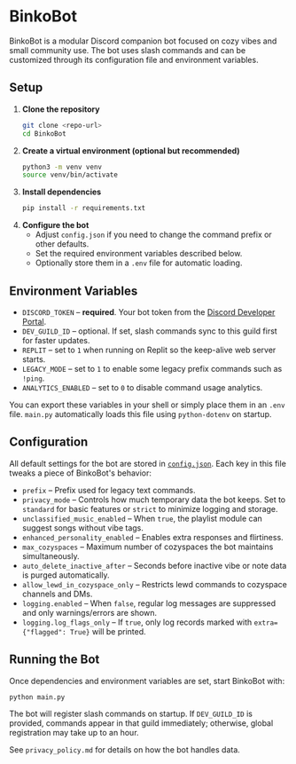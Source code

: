 # BinkoBot

BinkoBot is a modular Discord companion bot focused on cozy vibes and small community use. The bot uses slash commands and can be customized through its configuration file and environment variables.

## Setup

1. **Clone the repository**
   ```bash
   git clone <repo-url>
   cd BinkoBot
   ```
2. **Create a virtual environment (optional but recommended)**
   ```bash
   python3 -m venv venv
   source venv/bin/activate
   ```
3. **Install dependencies**
   ```bash
   pip install -r requirements.txt
   ```
4. **Configure the bot**
   - Adjust `config.json` if you need to change the command prefix or other defaults.
   - Set the required environment variables described below.
   - Optionally store them in a `.env` file for automatic loading.

## Environment Variables

- `DISCORD_TOKEN` – **required**. Your bot token from the [Discord Developer Portal](https://discord.com/developers/applications).
- `DEV_GUILD_ID` – optional. If set, slash commands sync to this guild first for faster updates.
- `REPLIT` – set to `1` when running on Replit so the keep-alive web server starts.
- `LEGACY_MODE` – set to `1` to enable some legacy prefix commands such as `!ping`.
- `ANALYTICS_ENABLED` – set to `0` to disable command usage analytics.

You can export these variables in your shell or simply place them in an `.env` file.
`main.py` automatically loads this file using `python-dotenv` on startup.

## Configuration

All default settings for the bot are stored in [`config.json`](config.json).
Each key in this file tweaks a piece of BinkoBot's behavior:

- `prefix` – Prefix used for legacy text commands.
- `privacy_mode` – Controls how much temporary data the bot keeps. Set to
  `standard` for basic features or `strict` to minimize logging and storage.
- `unclassified_music_enabled` – When `true`, the playlist module can suggest
  songs without vibe tags.
- `enhanced_personality_enabled` – Enables extra responses and flirtiness.
- `max_cozyspaces` – Maximum number of cozyspaces the bot maintains
  simultaneously.
- `auto_delete_inactive_after` – Seconds before inactive vibe or note data is
  purged automatically.
- `allow_lewd_in_cozyspace_only` – Restricts lewd commands to cozyspace
  channels and DMs.
- `logging.enabled` – When `false`, regular log messages are suppressed and only
  warnings/errors are shown.
- `logging.log_flags_only` – If `true`, only log records marked with
  `extra={"flagged": True}` will be printed.

## Running the Bot

Once dependencies and environment variables are set, start BinkoBot with:

```bash
python main.py
```

The bot will register slash commands on startup. If `DEV_GUILD_ID` is provided, commands appear in that guild immediately; otherwise, global registration may take up to an hour.

See `privacy_policy.md` for details on how the bot handles data.
